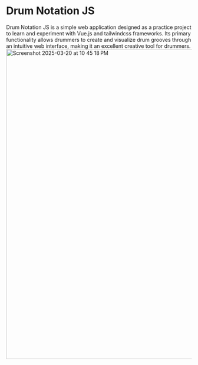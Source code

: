 # Drum Notation JS

Drum Notation JS is a simple web application designed as a practice project to learn and experiment with Vue.js and tailwindcss frameworks. Its primary functionality allows drummers to create and visualize drum grooves through an intuitive web interface, making it an excellent creative tool for drummers.
<img width="841" alt="Screenshot 2025-03-20 at 10 45 18 PM" src="https://github.com/user-attachments/assets/045b85a0-bcfc-40c4-9948-873543f75bf0" />
